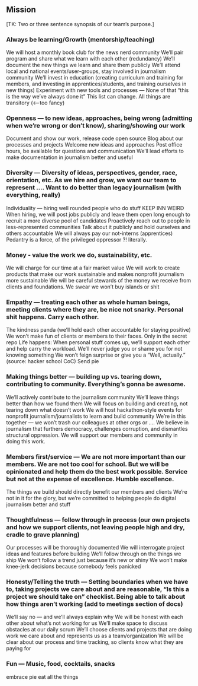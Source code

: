 ## Mission
[TK: Two or three sentence synopsis of our team’s purpose.]

### Always be learning/Growth (mentorship/teaching)
We will host a monthly book club for the news nerd community
We’ll pair program and share what we learn with each other (redundancy)
We’ll document the new things we learn and share them publicly
We’ll attend local and national events/user-groups, stay involved in journalism community
We’ll invest in education (creating curriculum and training for members, and investing in apprentices/students, and training ourselves in new things)
Experiment with new tools and processes — None of that “this is the way we’ve always done it”
This list can change. All things are transitory (<--too fancy)


### Openness — to new ideas, approaches, being wrong (admitting when we’re wrong or don’t know), sharing/showing our work
Document and show our work, release code open source
Blog about our processes and projects
Welcome new ideas and approaches
Post office hours, be available for questions and communication
We’ll lead efforts to make documentation in journalism better and useful

### Diversity — Diversity of ideas, perspectives, gender, race, orientation, etc. As we hire and grow, we want our team to represent …. Want to do better than legacy journalism (with everything, really)
Individuality — hiring well rounded people who do stuff
KEEP INN WEIRD
When hiring, we will post jobs publicly and leave them open long enough to recruit a more diverse pool of candidates
Proactively reach out to people in less-represented communities
Talk about it publicly and hold ourselves and others accountable
We will always pay our not-interns (apprentices) 
Pedantry is a force, of the privileged oppressor ?! literally.

### Money - value the work we do, sustainability, etc.
We will charge for our time at a fair market value
We will work to create products that make our work sustainable and makes nonprofit journalism more sustainable
We will be careful stewards of the money we receive from clients and foundations. We swear we won’t buy islands or shit

### Empathy — treating each other as whole human beings, meeting clients where they are, be nice not snarky. Personal shit happens. Carry each other. 
The kindness panda (we’ll hold each other accountable for staying positive)
We won’t make fun of clients or members to their faces. Only in the secret repo
Life happens: When personal stuff comes up, we’ll support each other and help carry the workload.
We’ll never judge you or shame you for not knowing something
We won’t feign surprise or give you a “Well, actually.” (source: hacker school CoC)
Send pie

### Making things better — building up vs. tearing down, contributing to community. Everything’s gonna be awesome.
We’ll actively contribute to the journalism community
We’ll leave things better than how we found them
We will focus on building and creating, not tearing down what doesn’t work
We will host hackathon-style events for nonprofit journalism/journalists to learn and build community
We’re in this together — we won’t trash our colleagues at other orgs or ….
We believe in journalism that furthers democracy, challenges corruption, and dismantles structural oppression. We will support our members and community in doing this work.

### Members first/service — We are not more important than our members. We are not too cool for school. But we will be opinionated and help them do the best work possible. Service but not at the expense of excellence. Humble excellence.
The things we build should directly benefit our members and clients
We’re not in it for the glory, but we’re committed to helping people do digital journalism better and stuff

### Thoughtfulness — follow through in process (our own projects and how we support clients, not leaving people high and dry, cradle to grave planning)
Our processes will be thoroughly documented
We will interrogate project ideas and features before building
We’ll follow through on the things we ship
We won’t follow a trend just because it’s new or shiny
We won’t make knee-jerk decisions because somebody feels panicked

### Honesty/Telling the truth — Setting boundaries when we have to, taking projects we care about and are reasonable, “Is this a project we should take on” checklist. Being able to talk about how things aren’t working (add to meetings section of docs)
We’ll say no — and we’ll always explain why
We will be honest with each other about what’s not working for us
We’ll make space to discuss obstacles at our daily scrum
We’ll choose clients and projects that are doing work we care about and represents us as a team/organization
We will be clear about our process and time tracking, so clients know what they are paying for


### Fun — Music, food, cocktails, snacks
embrace pie
eat all the things
